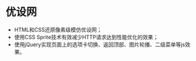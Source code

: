 # 优设网
* HTML和CSS还原像素级模仿优设网；
* 使用CSS Sprite技术有效减少HTTP请求达到性能优化的效果；
* 使用jQuery实现页面上的选项卡切换、返回顶部、图片轮播、二级菜单等js效果。
